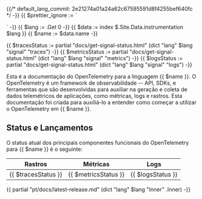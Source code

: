 {{/*
default_lang_commit: 2e21274a01a24a62c67595591d8f4255bef640fc
*/ -}}
{{ $prettier_ignore := `

<!-- prettier-ignore -->
` -}}
{{ $lang := .Get 0 -}}
{{ $data := index $.Site.Data.instrumentation $lang }}
{{ $name := $data.name -}}

{{ $tracesStatus := partial "docs/get-signal-status.html" (dict "lang" $lang "signal" "traces") -}}
{{ $metricsStatus := partial "docs/get-signal-status.html" (dict "lang" $lang "signal" "metrics") -}}
{{ $logsStatus := partial "docs/get-signal-status.html" (dict "lang" $lang "signal" "logs") -}}

Esta é a documentação do OpenTelemetry para a linguagem {{ $name }}. O OpenTelemetry é um
framework de observabilidade -- API, SDKs, e ferramentas que são desenvolvidas para auxiliar na
geração e coleta de dados telemétricos de aplicações, como métricas, logs e rastros. Esta documentação foi criada para auxiliá-lo a entender como começar a utilizar o OpenTelemetry em {{ $name }}.

## Status e Lançamentos

O status atual dos principais componentes funcionais do OpenTelemetry para {{ $name }} é o seguinte:

| Rastros              | Métricas              | Logs              |
| ------------------- | -------------------- | ----------------- |
| {{ $tracesStatus }} | {{ $metricsStatus }} | {{ $logsStatus }} |

{{ partial "pt/docs/latest-release.md" (dict "lang" $lang "Inner" .Inner) -}}
